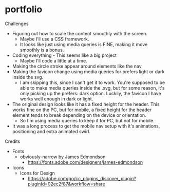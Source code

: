 # portfolio

Challenges

- Figuring out how to scale the content smoothly with the screen.
    - Maybe I'll use a CSS framework.
    - It looks like just using media queries is FINE, making it move smoothly is a bonus.
- Coding everything - This seems like a big project
    - Maybe I'll code a little at a time.
- Making the circle stroke appear around elements like the nav
- Making the favicon change using media queries for prefers light or dark inside the svg.
    - I am skipping this, since I can't get it to work. You're supposed to be able to make media queries inside the  .svg, but for some reason, it's only picking up the prefers: dark option. Luckily, the favicon I have works well enough in dark or light.
- The original design looks like it has a fixed height for the header. This works fine on the PC, but for mobile, a fixed height for the header element tends to break depending on the device or orientation. 
    - So I'm using media queries to keep it for PC, but not for mobile.
- It was a long process to get the mobile nav setup with it's animations, positioning and extra animated swirl.



Credits

- Fonts
    - obviously-narrow by James Edmondson
        - https://fonts.adobe.com/designers/james-edmondson
- Icons
    - Icons for Design
        - https://adobe.com/go/cc_plugins_discover_plugin?pluginId=02ec2f87&workflow=share
